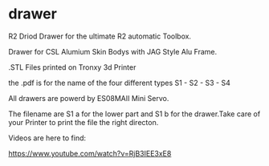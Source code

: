 # drawer
R2 Driod Drawer for the ultimate R2 automatic Toolbox.

Drawer for CSL Alumium Skin Bodys with JAG Style Alu Frame.

.STL Files printed on Tronxy 3d Printer

the .pdf is for the name of the four different types
S1 - S2 - S3 - S4

All drawers are powerd by ES08MAII Mini Servo.

The filename are S1 a for the lower part and S1 b for the drawer.Take care of your Printer to print the file the right directon.


Videos are here to find:

https://www.youtube.com/watch?v=RjB3IEE3xE8



